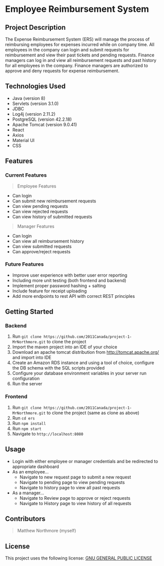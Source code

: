 # Employee Reimbursement System

## Project Description
The Expense Reimbursement System (ERS) will manage the process of reimbursing employees for expenses incurred while on company time. All employees in the company can login and submit requests for reimbursement and view their past tickets and pending requests. Finance managers can log in and view all reimbursement requests and past history for all employees in the company. Finance managers are authorized to approve and deny requests for expense reimbursement.

## Technologies Used
- Java (version 8)
- Servlets (version 3.1.0)
- JDBC
- Log4j (version 2.11.2)
- PostgreSQL (version 42.2.18)
- Apache Tomcat (version 9.0.41)
- React
- Axios
- Material UI
- CSS

## Features

### Current Features
> Employee Features
- Can login
- Can submit new reimbursement requests
- Can view pending requests
- Can view rejected requests
- Can view history of submitted requests

> Manager Features
- Can login
- Can view all reimbursement history
- Can view submitted requests
- Can approve/reject requests

### Future Features
- Improve user experience with better user error reporting
- Including more unit testing (both frontend and backend)
- Implement proper password hashing + salting
- Include feature for receipt uploading
- Add more endpoints to rest API with correct REST principles

## Getting Started
### Backend
1. Run ```git clone https://github.com/2011Canada/project-1-MrNorthmore.git``` to clone the project
2. Import the maven project into an IDE of your choice
3. Download an apache tomcat distribution from http://tomcat.apache.org/ and import into IDE
4. Create an Amazon RDS instance and using a tool of choice, configure the DB schema with the SQL scripts provided
5. Configure your database environment variables in your server run configuration
6. Run the server

### Frontend
1. Run ```git clone https://github.com/2011Canada/project-1-MrNorthmore.git``` to clone the project (same as clone as above)
2. Run ```cd ers```
3. Run ```npm install```
4. Run ```npm start```
5. Navigate to ```http://localhost:8080```

## Usage
- Login with either employee or manager credentials and be redirected to appropriate dashboard
- As an employee...
  - Navigate to new request page to submit a new request
  - Navigate to pending page to view pending requests
  - Navigate to history page to view all past requests
- As a manager...
  - Navigate to Review page to approve or reject requests
  - Navigate to History page to view history of all requests

## Contributors
> Matthew Northmore (myself)

## License
This project uses the following license: [GNU GENERAL PUBLIC LICENSE](<https://www.gnu.org/licenses/gpl-3.0.en.html>)
